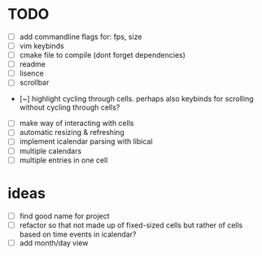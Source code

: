 # TODO
* [ ] add commandline flags for: fps, size
* [ ] vim keybinds
* [ ] cmake file to compile (dont forget dependencies)
* [ ] readme
* [ ] lisence
* [ ] scrollbar
* [~] highlight cycling through cells. perhaps also keybinds for scrolling without cycling through cells?
* [ ] make way of interacting with cells
* [ ] automatic resizing & refreshing
* [ ] implement icalendar parsing with libical
* [ ] multiple calendars
* [ ] multiple entries in one cell

# ideas
* [ ] find good name for project
* [ ] refactor so that not made up of fixed-sized cells but rather of cells based on time events in icalendar? 
* [ ] add month/day view
